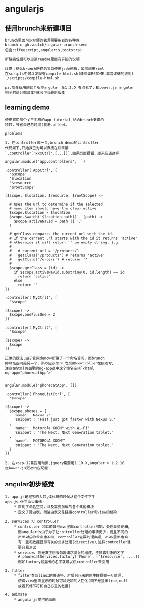 angularjs
===

使用brunch来新建项目
---
    brunch里面可以方便的管理需要用到的各种库
    brunch n gh:scotch/angular-brunch-seed
    包含coffeescript,angularjs,bootstrap

    新建完成后可以阅读readme里面有详细的说明

    注意：默认brunch新建的项目使用jade模板，如果想用html
    在scripts中可以发现有compile-html.sh(请阅读README,非常详细的说明)
    ./scripts/compile-html.sh

    ps:现在我用的这个版本angular 是1.2.5 有点老了，把bower.js angular
    相关的部分都改成*就会下载最新版本



learning demo
---
    使用官网那个关于手机的app tutorial,结合brunch新建的
    项目，节省自己的时间(我用coffee)。

    problems

    1. 在controller那一关,brunch demo的controller
    代码如下,开始我已为可以直接在后面接 
    `.controller('xxxCtrl',[...])`,结果页面报错，原来应该这样

    angular.module('app.controllers', [])

    .controller('AppCtrl', [
      '$scope'
      '$location'
      '$resource'
      '$rootScope'

    ($scope, $location, $resource, $rootScope) ->

      # Uses the url to determine if the selected
      # menu item should have the class active.
      $scope.$location = $location
      $scope.$watch('$location.path()', (path) ->
        $scope.activeNavId = path || '/'
      )

      # getClass compares the current url with the id.
      # If the current url starts with the id it returns 'active'
      # otherwise it will return '' an empty string. E.g.
      #
      #   # current url = '/products/1'
      #   getClass('/products') # returns 'active'
      #   getClass('/orders') # returns ''
      #
      $scope.getClass = (id) ->
        if $scope.activeNavId.substring(0, id.length) == id
          return 'active'
        else
          return ''
    ])

    .controller('MyCtrl1', [
      '$scope'

    ($scope) ->
      $scope.onePlusOne = 2
    ])

    .controller('MyCtrl2', [
      '$scope'

    ($scope) ->
      $scope
    ])
    
    正确的做法,由于官网demo中新建了一个命名空间，而brunch
    的命名空间是另一个，所以应该如下,之后的controller在接着写,
    注意在html页面里的ng-app选中这个命名空间`<html
    ng-app="phonecatApp">`
    

    angular.module('phonecatApp', [])

    .controller('PhoneListCtrl', [
      '$scope'

    ($scope) ->
      $scope.phones = [
        'name': 'Nexus S'
        'snippet': 'Fast just got faster with Nexus S.'
      ,
        'name': 'Motorola XOOM™ with Wi-Fi'
        'snippet': 'The Next, Next Generation tablet.'
      ,
        'name': 'MOTOROLA XOOM™'
        'snippet': 'The Next, Next Generation tablet.'
      ]
    ])

    2. 在step-12需要用动画,jquery需要用1.10.X,angular > 1.2.10
    在bower.js更改相应配置

angular初步感觉
---

    1. app.js是程序的入口,读代码的时候从这个文件下手
    app.js 做了这些事情:
        * 声明了命名空间，以及需要加载的各个其他模块
        * 定义了路由表，而路由表又是链接controller和view的桥梁

    2. services 和 controller
        * controller 和以前其他mvc里面controller相同，处理业务逻辑,
          而angularjs由于为了让controller处理的事情更少，而且不同的
          页面对应的业务也不同，controller主要处理数据，view里面也会
          有一些和数据显示有关的业务处理(directive),这样controller就
          更容易测试
        * services 则是真正想服务器请求资源的组建，还暴露对象的名字
          # phonecatServices.factory('Phone', ['$resource', ....])
          例如factory暴露出的名字就可以供controller来引用

    3. filter
        * filter类似linux的管道符，对后台传来的原生数据做一步处理，
          使得view里面显示的时候可以更加的人性化(而不是显示true,null
          或者其他不符和自己心意的数据)

    4. animate
        * angularjs提供的动画
